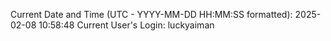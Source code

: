 Current Date and Time (UTC - YYYY-MM-DD HH:MM:SS formatted): 2025-02-08 10:58:48
Current User's Login: luckyaiman
